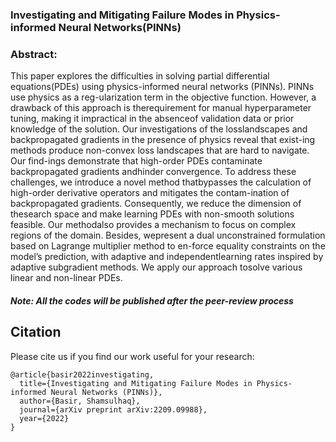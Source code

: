 ### Investigating and Mitigating Failure Modes in Physics-informed Neural Networks(PINNs)


### Abstract:
This paper explores the difficulties in solving partial differential equations(PDEs) using physics-informed neural networks (PINNs). PINNs use physics as a reg-ularization term in the objective function. However, a drawback of this approach is therequirement for manual hyperparameter tuning, making it impractical in the absenceof validation data or prior knowledge of the solution. Our investigations of the losslandscapes and backpropagated gradients in the presence of physics reveal that exist-ing methods produce non-convex loss landscapes that are hard to navigate. Our find-ings demonstrate that high-order PDEs contaminate backpropagated gradients andhinder convergence. To address these challenges, we introduce a novel method thatbypasses the calculation of high-order derivative operators and mitigates the contam-ination of backpropagated gradients. Consequently, we reduce the dimension of thesearch space and make learning PDEs with non-smooth solutions feasible. Our methodalso provides a mechanism to focus on complex regions of the domain. Besides, wepresent a dual unconstrained formulation based on Lagrange multiplier method to en-force equality constraints on the model’s prediction, with adaptive and independentlearning rates inspired by adaptive subgradient methods. We apply our approach tosolve various linear and non-linear PDEs. 



##### Note: All the codes will be published after the peer-review process


## Citation
Please cite us if you find our work useful for your research:
```
@article{basir2022investigating,
  title={Investigating and Mitigating Failure Modes in Physics-informed Neural Networks (PINNs)},
  author={Basir, Shamsulhaq},
  journal={arXiv preprint arXiv:2209.09988},
  year={2022}
}
```

